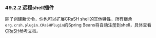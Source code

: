 ### 49.2.2 远程shell插件
除了创建新命令，你也可以扩展CRaSH shell的其他特性，所有继承`org.crsh.plugin.CRaSHPlugin`的Spring Beans将自动注册到shell，具体查看[CRaSH参考文档](http://www.crashub.org/)。
